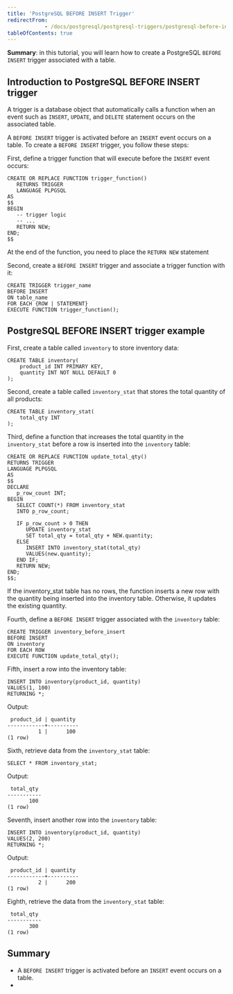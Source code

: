 ```yaml
---
title: 'PostgreSQL BEFORE INSERT Trigger'
redirectFrom: 
            - /docs/postgresql/postgresql-triggers/postgresql-before-insert-trigger/
tableOfContents: true
---
```


**Summary**: in this tutorial, you will learn how to create a PostgreSQL `BEFORE INSERT` trigger associated with a table.



## Introduction to PostgreSQL BEFORE INSERT trigger



A trigger is a database object that automatically calls a function when an event such as `INSERT`, `UPDATE`, and `DELETE` statement occurs on the associated table.



A `BEFORE INSERT` trigger is activated before an `INSERT` event occurs on a table. To create a `BEFORE INSERT` trigger, you follow these steps:



First, define a trigger function that will execute before the `INSERT` event occurs:



```
CREATE OR REPLACE FUNCTION trigger_function()
   RETURNS TRIGGER
   LANGUAGE PLPGSQL
AS
$$
BEGIN
   -- trigger logic
   -- ...
   RETURN NEW;
END;
$$
```



At the end of the function, you need to place the `RETURN NEW` statement



Second, create a `BEFORE INSERT` trigger and associate a trigger function with it:



```
CREATE TRIGGER trigger_name
BEFORE INSERT
ON table_name
FOR EACH {ROW | STATEMENT}
EXECUTE FUNCTION trigger_function();
```



## PostgreSQL BEFORE INSERT trigger example



First, create a table called `inventory` to store inventory data:



```
CREATE TABLE inventory(
    product_id INT PRIMARY KEY,
    quantity INT NOT NULL DEFAULT 0
);
```



Second, create a table called `inventory_stat` that stores the total quantity of all products:



```
CREATE TABLE inventory_stat(
    total_qty INT
);
```



Third, define a function that increases the total quantity in the `inventory_stat` before a row is inserted into the `inventory` table:



```
CREATE OR REPLACE FUNCTION update_total_qty()
RETURNS TRIGGER
LANGUAGE PLPGSQL
AS
$$
DECLARE
   p_row_count INT;
BEGIN
   SELECT COUNT(*) FROM inventory_stat
   INTO p_row_count;

   IF p_row_count > 0 THEN
      UPDATE inventory_stat
      SET total_qty = total_qty + NEW.quantity;
   ELSE
      INSERT INTO inventory_stat(total_qty)
      VALUES(new.quantity);
   END IF;
   RETURN NEW;
END;
$$;
```



If the inventory_stat table has no rows, the function inserts a new row with the quantity being inserted into the inventory table. Otherwise, it updates the existing quantity.



Fourth, define a `BEFORE INSERT` trigger associated with the `inventory` table:



```
CREATE TRIGGER inventory_before_insert
BEFORE INSERT
ON inventory
FOR EACH ROW
EXECUTE FUNCTION update_total_qty();
```



Fifth, insert a row into the inventory table:



```
INSERT INTO inventory(product_id, quantity)
VALUES(1, 100)
RETURNING *;
```



Output:



```
 product_id | quantity
------------+----------
          1 |      100
(1 row)
```



Sixth, retrieve data from the `inventory_stat` table:



```
SELECT * FROM inventory_stat;
```



Output:



```
 total_qty
-----------
       100
(1 row)
```



Seventh, insert another row into the `inventory` table:



```
INSERT INTO inventory(product_id, quantity)
VALUES(2, 200)
RETURNING *;
```



Output:



```
 product_id | quantity
------------+----------
          2 |      200
(1 row)
```



Eighth, retrieve the data from the `inventory_stat` table:



```
 total_qty
-----------
       300
(1 row)
```



## Summary



- A `BEFORE INSERT` trigger is activated before an `INSERT` event occurs on a table.
- 
